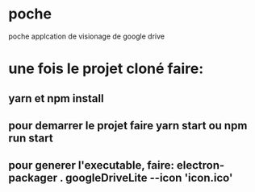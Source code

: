 # poche
poche applcation de visionage de google drive

# une fois le projet cloné faire:
## yarn et npm install

## pour demarrer le projet faire yarn start ou npm run start

## pour generer l'executable, faire: electron-packager . googleDriveLite --icon 'icon.ico'
